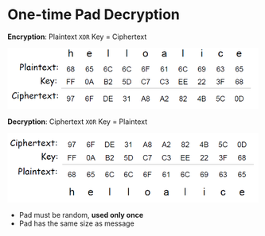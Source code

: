 # One-time Pad Decryption

**Encryption**: Plaintext `XOR` Key = Ciphertext

![](../.gitbook/assets/image%20%288%29.png)



**Decryption**: Ciphertext `XOR` Key = Plaintext

![](../.gitbook/assets/image%20%287%29.png)

* Pad must be random, **used only once** 
* Pad has the same size as message



